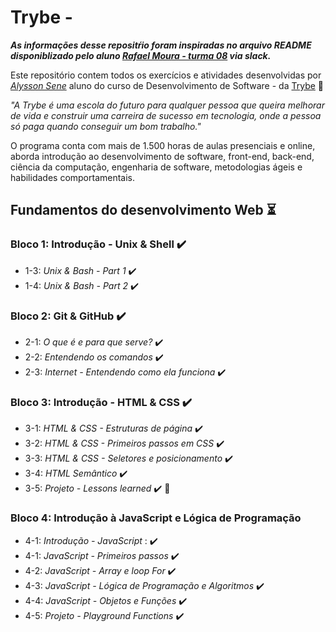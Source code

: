 # Trybe - 
***As informações desse repositŕio foram inspiradas no arquivo README disponiblizado pelo aluno _[Rafael Moura - turma 08](https://www.linkedin.com/in/rafaelcostamoura/)_ via slack.***


Este repositório contem todos os exercícios e atividades desenvolvidas por _[Alysson Sene](https://www.linkedin.com/in/AlyssonSene/)_ aluno do curso de Desenvolvimento de Software - da [Trybe](https://www.betrybe.com/) :rocket:

_"A Trybe é uma escola do futuro para qualquer pessoa que queira melhorar de vida e construir uma carreira de sucesso em tecnologia, onde a pessoa só paga quando conseguir um bom trabalho."_

O programa conta com mais de 1.500 horas de aulas presenciais e online, aborda introdução ao desenvolvimento de software, front-end, back-end, ciência da computação, engenharia de software, metodologias ágeis e habilidades comportamentais.

## Fundamentos do desenvolvimento Web :hourglass_flowing_sand:

### Bloco 1: Introdução - Unix & Shell :heavy_check_mark:

-  1-3: _Unix & Bash - Part 1_ :heavy_check_mark: 
-  1-4: _Unix & Bash - Part 2_ :heavy_check_mark:

### Bloco 2: Git & GitHub :heavy_check_mark:

-  2-1: _O que é e para que serve?_ :heavy_check_mark:  
-  2-2: _Entendendo os comandos_ :heavy_check_mark:
-  2-3: _Internet - Entendendo como ela funciona_ :heavy_check_mark:

### Bloco 3: Introdução - HTML & CSS :heavy_check_mark:

-  3-1: _HTML & CSS - Estruturas de página_ :heavy_check_mark:
-  3-2: _HTML & CSS - Primeiros passos em CSS_ :heavy_check_mark:
-  3-3: _HTML & CSS - Seletores e posicionamento_ :heavy_check_mark:
-  3-4: _HTML Semântico_ :heavy_check_mark:
-  3-5: _Projeto - Lessons learned_ :heavy_check_mark: :rocket:

### Bloco 4:  Introdução à JavaScript e Lógica de Programação 

- 4-1: _Introdução - JavaScript_ : :heavy_check_mark:
- 4-1: _JavaScript - Primeiros passos_ :heavy_check_mark:
- 4-2: _JavaScript - Array e loop For_ :heavy_check_mark:
- 4-3: _JavaScript - Lógica de Programação e Algoritmos_ :heavy_check_mark:
- 4-4: _JavaScript - Objetos e Funções_ :heavy_check_mark:
- 4-5: _Projeto - Playground Functions_ :heavy_check_mark:
